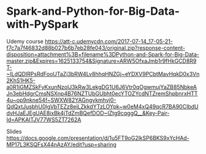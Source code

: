 # Spark-and-Python-for-Big-Data-with-PySpark
Udemy course
https://att-c.udemycdn.com/2017-07-14_17-05-21-f7c7a7f46832d88b027b6b7eb28fe043/original.zip?response-content-disposition=attachment%3B+filename%3DPython-and-Spark-for-Big-Data-master.zip&Expires=1625133754&Signature=ARW5OfxaJmb1r9fHkGCD8R9T-~ILdQDIRPsRdFooUTaZj3bRW4Lv8hhqHNZGj~eYDXV9PCbtMavHqkD0x3Vn2KhS1HK5-a0R1iGMZSkFyKxunNzolJ3kRw3LekgDG1U6J6Vtr0qOgwmujYaZB85NbkeAJn3ebHdgrCmsNSXnp4B76NZTUbGUbht0ecYTOZYcdNTZremShpbnrxHTT4u~op9nkne54f~SWXW82YAGngykmhvj0-QdQxtJusbhU0lgVbTEZz8eiLZkkdYTzLOYpk~w0eM4xQ49qcR7BA90CIbdUdvHJaEJEgUAE8ixBk4jTdZmBQefDOD~IZtg9cqggQ__&Key-Pair-Id=APKAITJV77WS5ZT7262A

Slides
https://docs.google.com/presentation/d/1u5FT9oG2lkSP6BKS9xYcHAd-MP17L3KSQFsX44nAzAY/edit?usp=sharing
